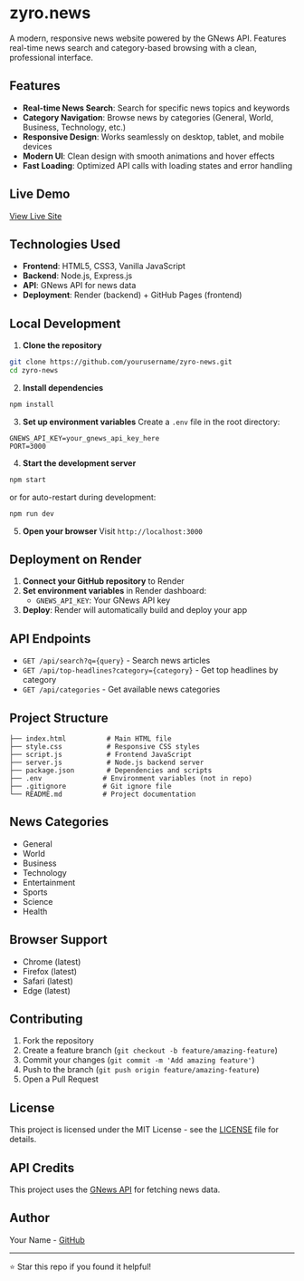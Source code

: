 # zyro.news

A modern, responsive news website powered by the GNews API. Features real-time news search and category-based browsing with a clean, professional interface.

## Features

- **Real-time News Search**: Search for specific news topics and keywords
- **Category Navigation**: Browse news by categories (General, World, Business, Technology, etc.)
- **Responsive Design**: Works seamlessly on desktop, tablet, and mobile devices
- **Modern UI**: Clean design with smooth animations and hover effects
- **Fast Loading**: Optimized API calls with loading states and error handling

## Live Demo

[View Live Site](your-render-url-here)

## Technologies Used

- **Frontend**: HTML5, CSS3, Vanilla JavaScript
- **Backend**: Node.js, Express.js
- **API**: GNews API for news data
- **Deployment**: Render (backend) + GitHub Pages (frontend)

## Local Development

1. **Clone the repository**
```bash
git clone https://github.com/yourusername/zyro-news.git
cd zyro-news
```

2. **Install dependencies**
```bash
npm install
```

3. **Set up environment variables**
Create a `.env` file in the root directory:
```
GNEWS_API_KEY=your_gnews_api_key_here
PORT=3000
```

4. **Start the development server**
```bash
npm start
```
or for auto-restart during development:
```bash
npm run dev
```

5. **Open your browser**
Visit `http://localhost:3000`

## Deployment on Render

1. **Connect your GitHub repository** to Render
2. **Set environment variables** in Render dashboard:
   - `GNEWS_API_KEY`: Your GNews API key
3. **Deploy**: Render will automatically build and deploy your app

## API Endpoints

- `GET /api/search?q={query}` - Search news articles
- `GET /api/top-headlines?category={category}` - Get top headlines by category
- `GET /api/categories` - Get available news categories

## Project Structure

```
├── index.html          # Main HTML file
├── style.css           # Responsive CSS styles
├── script.js           # Frontend JavaScript
├── server.js           # Node.js backend server
├── package.json        # Dependencies and scripts
├── .env               # Environment variables (not in repo)
├── .gitignore         # Git ignore file
└── README.md          # Project documentation
```

## News Categories

- General
- World
- Business
- Technology
- Entertainment
- Sports
- Science
- Health

## Browser Support

- Chrome (latest)
- Firefox (latest)
- Safari (latest)
- Edge (latest)

## Contributing

1. Fork the repository
2. Create a feature branch (`git checkout -b feature/amazing-feature`)
3. Commit your changes (`git commit -m 'Add amazing feature'`)
4. Push to the branch (`git push origin feature/amazing-feature`)
5. Open a Pull Request

## License

This project is licensed under the MIT License - see the [LICENSE](LICENSE) file for details.

## API Credits

This project uses the [GNews API](https://gnews.io/) for fetching news data.

## Author

Your Name - [GitHub](https://github.com/yourusername)

---

⭐ Star this repo if you found it helpful!